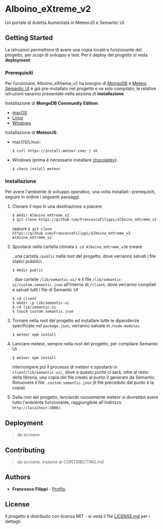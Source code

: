 # Alboino_eXtreme_v2

Un portale di Auletta Aumentata in MeteorJS e Semantic UI.

## Getting Started

Le istruzioni permettono di avere una copia locale e funzionante del progetto, per scopi di sviluppo e test. Per il deploy del progetto si veda __deployment__.

### Prerequisiti

Per funzionare, Alboino_eXtreme_v2 ha bisogno di [MongoDB](https://www.mongodb.com/it) e [Meteor](https://www.meteor.com/).  [Semantic UI](https://semantic-ui.com/) è già pre-installato nel progetto e va solo compilato, le relative istruzioni saranno presentate nella sezione di __installazione__.

Installazione di __MongoDB Community Edition__:
* [macOS](https://docs.mongodb.com/getting-started/shell/tutorial/install-mongodb-on-os-x/)
* [Linux](https://docs.mongodb.com/getting-started/shell/tutorial/install-on-linux/)
* [Windows](https://docs.mongodb.com/getting-started/shell/tutorial/install-mongodb-on-windows/)

Installazione di __MeteorJS__:
* macOS/Linux:

   ```
   $ curl https://install.meteor.com/ | sh
   ```

* Windows (prima è necessario installare [chocolatey](https://chocolatey.org/install)):

   ```
   $ choco install meteor
   ```

### Installazione

Per avere l'ambiente di sviluppo operativo, una volta installati i prerequisiti, seguire in ordine i seguenti passaggi.

1. Clonare il repo in una destinazione a piacere

   ```
   $ mkdir Alboino_eXtreme_v2
   $ git clone https://github.com/FrancescoFilippi/alboino_eXtreme_v2
   ```
   oppure `$ git clone https://github.com/FrancescoFilippi/alboino_eXtreme_v2 Alboino_eXtreme_v2`
   
2. Spostarsi nella cartella clonata `$ cd Alboino_eXtreme_v2`e creare
   
   . una cartella `/public` nella root del progetto, dove verranno salvati i file statici pubblici
   
   ```
   $ mkdir public
   ```
   
   . due cartelle `/lib/semantic-ui/` e il file `/lib/semantic-ui/custom.semantic.json` all'interno di `/client`, dove verranno compilati e salvati tutti i file di Semantic UI
   
   ```
   $ cd client
   $ mkdir -p lib/semantic-ui
   $ cd lib/semantic-ui
   $ touch custom.semantic.json
   ```
   
3. Tornare nella root del progetto ed installare tutte le dipendenze specificate nel `package.json`, verranno salvate in `/node-modules`
 
   ```
   $ meteor npm install
   ```
 
4. Lanciare meteor, sempre nella root del progetto, per compilare Semantic UI
 
   ```
   $ meteor npm install
   ```
 
   interrompere poi il processo di meteor e spostarsi in `client/lib/semantic-ui/`, dove a questo punto ci sarà, oltre al resto della libreria, una copia del file creato al punto 2 generato da Semantic. Rimuovere il file `.custom.semantic.json` (il file preceduto dal punto è la copia).
   
5. Dalla root del progetto, lanciando nuovamente meteor si dovrebbe avere tutto l'ambiente funzionante, raggiungibile all'indirizzo `http://localhost:3000/`.

## Deployment

> da scrivere

## Contributing

> da scrivere, insieme al CONTRIBUTING.md

## Authors

* **Francesco Filippi** - [Profilo](https://github.com/FrancescoFilippi).

## License

Il progetto è distribuito con licenza MIT - si veda il file [LICENSE.md](LICENSE.md) per i dettagli.
